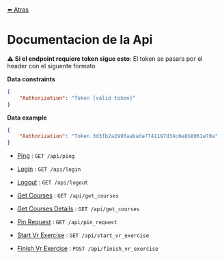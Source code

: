 [:arrow_left: Atras](../README.md)

# Documentacion de la Api

:warning: **Si el endpoint requiere token sigue esto**: El token se pasara por el header con el siguente formato

**Data constraints**

```json
{
    "Authorization": "Token [valid token]"
}
```

**Data example**

```json
{
    "Authorization": "Token 3d3fb2a2993aabada7741197d34c6e8b8061e70a"
}
```


*   [Ping](./endpoints/ping.md) : `GET /api/ping`

*   [Login](./endpoints/login.md) : `GET /api/login`

*   [Logout](./endpoints/logout.md) : `GET /api/logout`

*   [Get Courses](./endpoints/getCourses.md) : `GET /api/get_courses`

*   [Get Courses Details](./endpoints/getCourses.md) : `GET /api/get_courses`

*   [Pin Request](./endpoints/pinRequest.md) : `GET /api/pin_request`

*   [Start Vr Exercise](./endpoints/startVrExercise.md.md) : `GET /api/start_vr_exercise`

*   [Finish Vr Exercise](./endpoints/startVrExercise.md.md) : `POST /api/finish_vr_exercise`